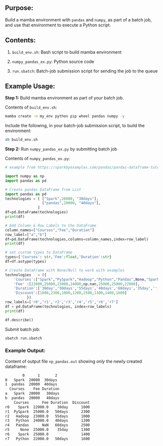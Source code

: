 ## Purpose:

Build a mamba environment with `pandas` and `numpy`, as part of a
batch job, and use that environment to execute a Python script.

## Contents:

1. `build_env.sh`: Bash script to build mamba environment

2. `numpy_pandas_ex.py`: Python source code

3. `run.sbatch`: Batch-job submission script for sending the job to the queue

## Example Usage:

**Step 1:** Build mamba environment as part of your batch job.

Contents of `build_env.sh`:

```bash
mamba create -n my_env python pip wheel pandas numpy -y
```

Include the following, in your batch-job submission script, to build the
environment:

```bash
sh build_env.sh
```

**Step 2:** Run `numpy_pandas_ex.py` by submitting batch job

Contents of `numpy_pandas_ex.py`:

```python
# example from https://sparkbyexamples.com/pandas/pandas-dataframe-tutorial-beginners-guide/

import numpy as np
import pandas as pd

# Create pandas DataFrame from List
import pandas as pd
technologies = [ ["Spark",20000, "30days"], 
                 ["pandas",20000, "40days"], 
               ]
df=pd.DataFrame(technologies)
print(df)

# Add Column & Row Labels to the DataFrame
column_names=["Courses","Fee","Duration"]
row_label=["a","b"]
df=pd.DataFrame(technologies,columns=column_names,index=row_label)
print(df)

# set custom types to DataFrame
types={'Courses': str,'Fee':float,'Duration':str}
df=df.astype(types)

# Create DataFrame with None/Null to work with examples
technologies   = ({
    'Courses':["Spark","PySpark","Hadoop","Python","Pandas",None,"Spark","Python"],
    'Fee' :[22000,25000,23000,24000,np.nan,25000,25000,22000],
    'Duration':['30day','50days','55days','40days','60days','35day','','50days'],
    'Discount':[1000,2300,1000,1200,2500,1300,1400,1600]
          })
row_labels=['r0','r1','r2','r3','r4','r5','r6','r7']
df = pd.DataFrame(technologies, index=row_labels)
print(df)

df.describe()
```

Submit batch job:

```bash
sbatch run.sbatch
```

### Example Output:

Content of output file `np_pandas.out` showing *only* the newly
created dataframe:

```bash
        0      1       2
0   Spark  20000  30days
1  pandas  20000  40days
  Courses    Fee Duration
a   Spark  20000   30days
b  pandas  20000   40days
    Courses      Fee Duration  Discount
r0    Spark  22000.0    30day      1000
r1  PySpark  25000.0   50days      2300
r2   Hadoop  23000.0   55days      1000
r3   Python  24000.0   40days      1200
r4   Pandas      NaN   60days      2500
r5     None  25000.0    35day      1300
r6    Spark  25000.0               1400
r7   Python  22000.0   50days      1600
```
